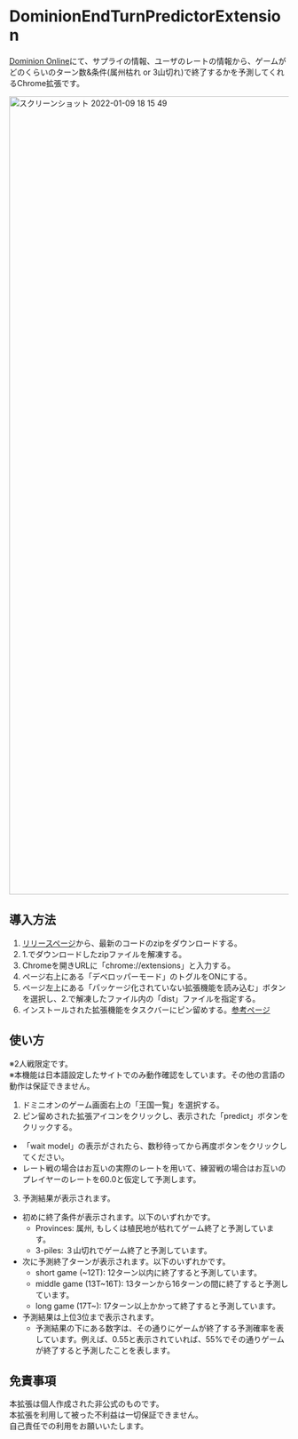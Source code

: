 # DominionEndTurnPredictorExtension
[Dominion Online](https://dominion.games/)にて、サプライの情報、ユーザのレートの情報から、ゲームがどのくらいのターン数&条件(属州枯れ or 3山切れ)で終了するかを予測してくれるChrome拡張です。

<img width="1437" alt="スクリーンショット 2022-01-09 18 15 49" src="https://user-images.githubusercontent.com/5250597/148676421-0ff1b3fa-a93c-4041-ba3a-5126cb71b367.png">

## 導入方法
1. [リリースページ](https://github.com/KazukiYoshii/DominionEndTurnPredictorExtension/releases)から、最新のコードのzipをダウンロードする。
2. 1.でダウンロードしたzipファイルを解凍する。
3. Chromeを開きURLに「chrome://extensions」と入力する。
4. ページ右上にある「デベロッパーモード」のトグルをONにする。
5. ページ左上にある「パッケージ化されていない拡張機能を読み込む」ボタンを選択し、2.で解凍したファイル内の「dist」ファイルを指定する。
6. インストールされた拡張機能をタスクバーにピン留めする。[参考ページ](https://miyalog.org/lifehuck/chrome-add/)

## 使い方
※2人戦限定です。  
※本機能は日本語設定したサイトでのみ動作確認をしています。その他の言語の動作は保証できません。

1. ドミニオンのゲーム画面右上の「王国一覧」を選択する。
2. ピン留めされた拡張アイコンをクリックし、表示された「predict」ボタンをクリックする。
  - 「wait model」の表示がされたら、数秒待ってから再度ボタンをクリックしてください。
  - レート戦の場合はお互いの実際のレートを用いて、練習戦の場合はお互いのプレイヤーのレートを60.0と仮定して予測します。
3. 予測結果が表示されます。
  - 初めに終了条件が表示されます。以下のいずれかです。
    - Provinces: 属州, もしくは植民地が枯れてゲーム終了と予測しています。
    - 3-piles: ３山切れでゲーム終了と予測しています。
  - 次に予測終了ターンが表示されます。以下のいずれかです。
    - short game (~12T): 12ターン以内に終了すると予測しています。
    - middle game (13T~16T): 13ターンから16ターンの間に終了すると予測しています。
    - long game (17T~): 17ターン以上かかって終了すると予測しています。
  - 予測結果は上位3位まで表示されます。
    - 予測結果の下にある数字は、その通りにゲームが終了する予測確率を表しています。例えば、0.55と表示されていれば、55%でその通りゲームが終了すると予測したことを表します。

## 免責事項
本拡張は個人作成された非公式のものです。  
本拡張を利用して被った不利益は一切保証できません。  
自己責任での利用をお願いいたします。